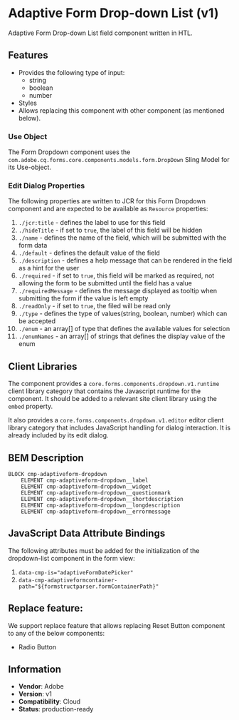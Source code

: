 <!--
Copyright 2022 Adobe

Licensed under the Apache License, Version 2.0 (the "License");
you may not use this file except in compliance with the License.
You may obtain a copy of the License at

    http://www.apache.org/licenses/LICENSE-2.0

Unless required by applicable law or agreed to in writing, software
distributed under the License is distributed on an "AS IS" BASIS,
WITHOUT WARRANTIES OR CONDITIONS OF ANY KIND, either express or implied.
See the License for the specific language governing permissions and
limitations under the License.
-->
Adaptive Form Drop-down List (v1)
====
Adaptive Form Drop-down List field component written in HTL.

## Features

* Provides the following type of input:
  * string
  * boolean
  * number
* Styles
* Allows replacing this component with other component (as mentioned below).

### Use Object
The Form Dropdown component uses the `com.adobe.cq.forms.core.components.models.form.DropDown` Sling Model for its Use-object.

### Edit Dialog Properties
The following properties are written to JCR for this Form Dropdown component and are expected to be available as `Resource` properties:

1. `./jcr:title` - defines the label to use for this field
2. `./hideTitle` - if set to `true`, the label of this field will be hidden
3. `./name` - defines the name of the field, which will be submitted with the form data
4. `./default` - defines the default value of the field
5. `./description` - defines a help message that can be rendered in the field as a hint for the user
6. `./required` - if set to `true`, this field will be marked as required, not allowing the form to be submitted until the field has a value
7. `./requiredMessage` - defines the message displayed as tooltip when submitting the form if the value is left empty
8. `./readOnly` - if set to `true`, the filed will be read only
9. `./type` - defines the type of values(string, boolean, number) which can be accepted
10. `./enum` - an array[] of type that defines  the available values for selection
11. `./enumNames` - an array[] of strings that defines the display value of the enum

## Client Libraries
The component provides a `core.forms.components.dropdown.v1.runtime` client library category that contains the Javascript runtime for the component. 
It should be added to a relevant site client library using the `embed` property.

It also provides a `core.forms.components.dropdown.v1.editor` editor client library category that includes
JavaScript handling for dialog interaction. It is already included by its edit dialog.

## BEM Description
```
BLOCK cmp-adaptiveform-dropdown
    ELEMENT cmp-adaptiveform-dropdown__label
    ELEMENT cmp-adaptiveform-dropdown__widget
    ELEMENT cmp-adaptiveform-dropdown__questionmark
    ELEMENT cmp-adaptiveform-dropdown__shortdescription
    ELEMENT cmp-adaptiveform-dropdown__longdescription
    ELEMENT cmp-adaptiveform-dropdown__errormessage
```

## JavaScript Data Attribute Bindings

The following attributes must be added for the initialization of the dropdown-list component in the form view:  
 1. `data-cmp-is="adaptiveFormDatePicker"`
 2. `data-cmp-adaptiveformcontainer-path="${formstructparser.formContainerPath}"`

## Replace feature:
We support replace feature that allows replacing Reset Button component to any of the below components:

* Radio Button 
 
## Information
* **Vendor**: Adobe
* **Version**: v1
* **Compatibility**: Cloud
* **Status**: production-ready
